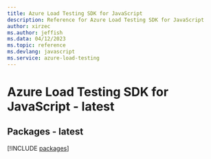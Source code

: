 ```yaml
---
title: Azure Load Testing SDK for JavaScript
description: Reference for Azure Load Testing SDK for JavaScript
author: xirzec
ms.author: jeffish
ms.data: 04/12/2023
ms.topic: reference
ms.devlang: javascript
ms.service: azure-load-testing
---
```

# Azure Load Testing SDK for JavaScript - latest
## Packages - latest
[!INCLUDE [packages](load-testing-index.md)]